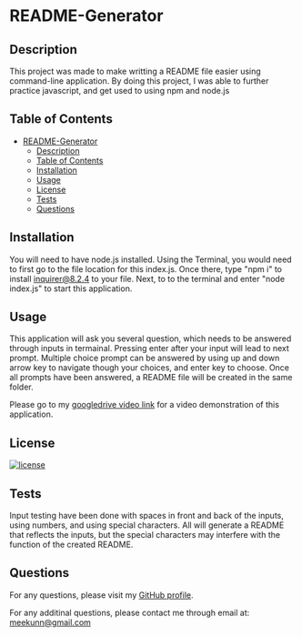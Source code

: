 # README-Generator

## Description

This project was made to make writting a README file easier using command-line application. By doing this project, I was able to further practice javascript, and get used to using npm and node.js

## Table of Contents

- [README-Generator](#readme-generator)
  - [Description](#description)
  - [Table of Contents](#table-of-contents)
  - [Installation](#installation)
  - [Usage](#usage)
  - [License](#license)
  - [Tests](#tests)
  - [Questions](#questions)

## Installation

You will need to have node.js installed. Using the Terminal, you would need to first go to the file location for this index.js.  Once there, type "npm i" to install inquirer@8.2.4 to your file. Next,  to to the terminal and enter "node index.js" to start this application.

## Usage

This application will ask you several question, which needs to be answered through inputs in termainal. Pressing enter after your input will lead to next prompt. Multiple choice prompt can be answered by using up and down arrow key to navigate though your choices, and enter key to choose. Once all prompts have been answered, a README file will be created in the same folder.

Please go to my [googledrive video link](https://drive.google.com/file/d/1VO27J55r0AxsiFYSryn8zh_uP-bLhjEU/view) for a video demonstration of this application.

## License
  
[![license](https://img.shields.io/badge/License-MIT-green)](https://choosealicense.com/licenses/mit/)

## Tests

Input testing have been done with spaces in front and back of the inputs, using numbers, and using special characters. All will generate a README that reflects the inputs, but the special characters may interfere with the function of the created README.

## Questions

For any questions, please visit my [GitHub profile](https://github.com/meekunn1).

For any additinal questions, please contact me through email at: meekunn@gmail.com